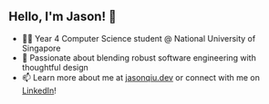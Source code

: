 ## Hello, I'm Jason! 👋

- 👨‍💻 Year 4 Computer Science student @ National University of Singapore
- 🔎 Passionate about blending robust software engineering with thoughtful design
- 📫 Learn more about me at [jasonqiu.dev](https://jasonqiu.dev) or connect with me on [LinkedIn](https://www.linkedin.com/in/jasonqiu212/)!
